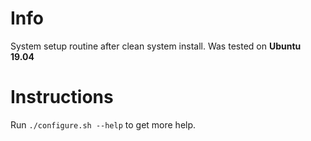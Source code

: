 # Info
System setup routine after clean system install. Was tested on **Ubuntu 19.04**

# Instructions
Run ```./configure.sh --help``` to get more help.
